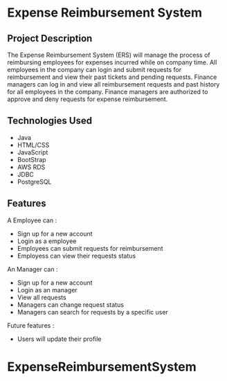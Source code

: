 # Expense Reimbursement System

## Project Description

The Expense Reimbursement System (ERS) will manage the process of reimbursing employees for expenses incurred while on company time. All employees in the company can login and submit requests for reimbursement and view their past tickets and pending requests. Finance managers can log in and view all reimbursement requests and past history for all employees in the company. Finance managers are authorized to approve and deny requests for expense reimbursement.

## Technologies Used

* Java
* HTML/CSS
* JavaScript
* BootStrap
* AWS RDS
* JDBC
* PostgreSQL

## Features

A Employee can :

* Sign up for a new account
* Login as a employee
* Employees can submit requests for reimbursement
* Employess can view their requests status

An Manager can :

* Sign up for a new account
* Login as an manager
* View all requests
* Managers can change request status
* Managers can search for requests by a specific user

Future features :

* Users will update their profile
# ExpenseReimbursementSystem
